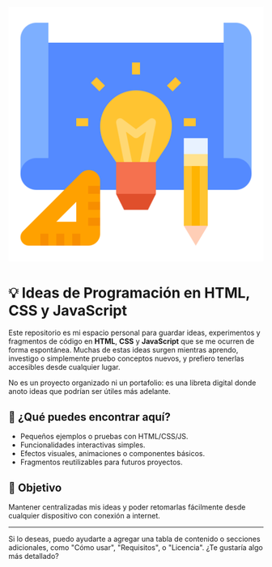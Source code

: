 
![logo](/Img/proyecto.png)
---

# 💡 Ideas de Programación en HTML, CSS y JavaScript

Este repositorio es mi espacio personal para guardar ideas, experimentos y fragmentos de código en **HTML**, **CSS** y **JavaScript** que se me ocurren de forma espontánea. Muchas de estas ideas surgen mientras aprendo, investigo o simplemente pruebo conceptos nuevos, y prefiero tenerlas accesibles desde cualquier lugar.

No es un proyecto organizado ni un portafolio: es una libreta digital donde anoto ideas que podrían ser útiles más adelante.

## 📌 ¿Qué puedes encontrar aquí?

* Pequeños ejemplos o pruebas con HTML/CSS/JS.
* Funcionalidades interactivas simples.
* Efectos visuales, animaciones o componentes básicos.
* Fragmentos reutilizables para futuros proyectos.

## 🚀 Objetivo

Mantener centralizadas mis ideas y poder retomarlas fácilmente desde cualquier dispositivo con conexión a internet.

---

Si lo deseas, puedo ayudarte a agregar una tabla de contenido o secciones adicionales, como "Cómo usar", "Requisitos", o "Licencia". ¿Te gustaría algo más detallado?
